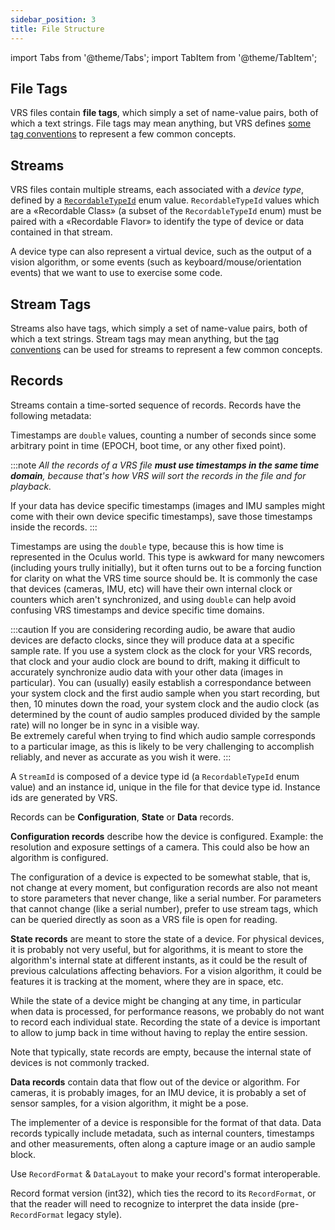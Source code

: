 ```yaml
---
sidebar_position: 3
title: File Structure
---
```


import Tabs from '@theme/Tabs';
import TabItem from '@theme/TabItem';

## File Tags
VRS files contain **file tags**, which simply a set of name-value pairs, both of which a text strings. File tags may mean anything, but VRS defines
[some tag conventions](https://github.com/facebookresearch/vrs/blob/main/vrs/TagConventions.h) to represent a few common concepts.

## Streams
VRS files contain multiple streams, each associated with a *device type*, defined by a
[`RecordableTypeId`](https://github.com/facebookresearch/vrs/blob/main/vrs/StreamId.h) enum value.
`RecordableTypeId` values which are a «Recordable Class» (a subset of the `RecordableTypeId` enum) must be paired with a «Recordable Flavor» to identify the type of device or data contained in that stream.

A device type can also represent a virtual device, such as the output of a vision algorithm, or some events (such as keyboard/mouse/orientation events) that we want to use to exercise some code.

## Stream Tags
Streams also have tags, which simply a set of name-value pairs, both of which a text strings. Stream tags may mean anything, but the
[tag conventions](https://github.com/facebookresearch/vrs/blob/main/vrs/TagConventions.h) can be used for streams to represent a few common concepts.

## Records
Streams contain a time-sorted sequence of records. Records have the following metadata:

<Tabs>
  <TabItem value="timestamp" label="Timestamp" default>

Timestamps are `double` values, counting a number of seconds since some arbitrary point in time (EPOCH, boot time, or any other fixed point).

:::note
*All the records of a VRS file **must use timestamps in the same time domain**, because that's how VRS will sort the records in the file and for playback.*

If your data has device specific timestamps (images and IMU samples might come with their own device specific timestamps), save those timestamps inside the records.
:::

Timestamps are using the `double` type, because this is how time is represented in the Oculus world. This type is awkward for many newcomers (including yours trully initially), but it often turns out to be a forcing function for clarity on what the VRS time source should be. It is commonly the case that devices (cameras, IMU, etc) will have their own internal clock or counters which aren't synchronized, and using `double` can help avoid confusing VRS timestamps and device specific time domains.  

:::caution
If you are considering recording audio, be aware that audio devices are defacto clocks, since they will produce data at a specific sample rate. If you use a system clock as the clock for your VRS records, that clock and your audio clock are bound to drift, making it difficult to accurately synchronize audio data with your other data (images in particular). You can (usually) easily establish a correspondance between your system clock and the first audio sample when you start recording, but then, 10 minutes down the road, your system clock and the audio clock (as determined by the count of audio samples produced divided by the sample rate) will no longer be in sync in a visible way.  
Be extremely careful when trying to find which audio sample corresponds to a particular image, as this is likely to be very challenging to accomplish reliably, and never as accurate as you wish it were.
:::

  </TabItem>
  <TabItem value="streamid" label="StreamId">

A `StreamId` is composed of a device type id (a `RecordableTypeId` enum value) and an instance id, unique in the file for that device type id. Instance ids are generated by VRS.
 
  </TabItem>
  <TabItem value="recordtype" label="Record Type">

Records can be **Configuration**, **State** or **Data** records.
<Tabs>
  <TabItem value="configuration" label="Configuration Records" default>

**Configuration records** describe how the device is configured. Example: the resolution and exposure settings of a camera. This could also be how an algorithm is configured.

The configuration of a device is expected to be somewhat stable, that is, not change at every moment, but configuration records are also not meant to store parameters that never change, like a serial number. For parameters that cannot change (like a serial number), prefer to use stream tags, which can be queried directly as soon as a VRS file is open for reading.

  </TabItem>
  <TabItem value="state" label="State Records">

**State records** are meant to store the state of a device. For physical devices, it is probably not very useful, but for algorithms, it is meant to store the algorithm's internal state at different instants, as it could be the result of previous calculations affecting behaviors. For a vision algorithm, it could be features it is tracking at the moment, where they are in space, etc.

While the state of a device might be changing at any time, in particular when data is processed, for performance reasons, we probably do not want to record each individual state. Recording the state of a device is important to allow to jump back in time without having to replay the entire session.

Note that typically, state records are empty, because the internal state of devices is not commonly tracked.
 
  </TabItem>
  <TabItem value="data" label="Data Records">

**Data records** contain data that flow out of the device or algorithm. For cameras, it is probably images, for an IMU device, it is probably a set of sensor samples, for a vision algorithm, it might be a pose.

The implementer of a device is responsible for the format of that data. Data records typically include metadata, such as internal counters, timestamps and other measurements, often along a capture image or an audio sample block.

Use `RecordFormat` & `DataLayout` to make your record's format interoperable.

  </TabItem>
</Tabs>

  </TabItem>
  <TabItem value="recordformatversion" label="Record Format Version">

Record format version (int32), which ties the record to its `RecordFormat`, or that the reader will need to recognize to interpret the data inside (pre-`RecordFormat` legacy style).

  </TabItem>
</Tabs>




